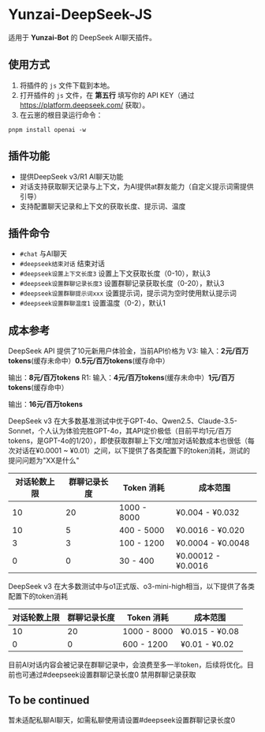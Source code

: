 # Yunzai-DeepSeek-JS
适用于 **Yunzai-Bot** 的 DeepSeek AI聊天插件。

## 使用方式
1. 将插件的 `js` 文件下载到本地。
2. 打开插件的 `js` 文件，在 **第五行** 填写你的 API KEY（通过 https://platform.deepseek.com/ 获取）。
3. 在云崽的根目录运行命令：
```
pnpm install openai -w
```

## 插件功能
- 提供DeepSeek v3/R1 AI聊天功能
- 对话支持获取聊天记录与上下文，为AI提供at群友能力（自定义提示词需提供引导）
- 支持配置聊天记录和上下文的获取长度、提示词、温度

## 插件命令

- `#chat` 与AI聊天
- `#deepseek结束对话` 结束对话
- `#deepseek设置上下文长度3` 设置上下文获取长度（0-10），默认3
- `#deepseek设置群聊记录长度3` 设置群聊记录获取长度（0-20），默认3
- `#deepseek设置群聊提示词xxx` 设置提示词，提示词为空时使用默认提示词
- `#deepseek设置群聊温度1` 设置温度（0-2），默认1

## 成本参考

DeepSeek API 提供了10元新用户体验金，当前API价格为 
V3: 
输入：**2元/百万tokens**(缓存未命中）**0.5元/百万tokens**(缓存命中）

输出：**8元/百万tokens**
R1: 
输入：**4元/百万tokens**(缓存未命中）**1元/百万tokens**(缓存命中）

输出：**16元/百万tokens**

DeepSeek v3 在大多数基准测试中优于GPT-4o、Qwen2.5、Claude-3.5-Sonnet，个人认为体验完胜GPT-4o，其API定价极低（目前平均1元/百万tokens，是GPT-4o的1/20），即使获取群聊上下文/增加对话轮数成本也很低（每次对话在¥0.0001 ~ ¥0.01）之间，以下提供了各类配置下的token消耗，测试的提问问题为"XX是什么"

| **对话轮数上限** | **群聊记录长度** | **Token 消耗**   | **成本范围**         |
|----------------|------------------|------------------|----------------------|
| 10             | 20               | 1000 - 8000      | ¥0.004 - ¥0.032      |
| 10             | 5                | 400 - 5000       | ¥0.0016 - ¥0.020     |
| 3              | 3                | 100 - 1200       | ¥0.0004 - ¥0.0048    |
| 0              | 0                | 30 - 400         | ¥0.00012 - ¥0.0016    |

DeepSeek v3 在大多数测试中与o1正式版、o3-mini-high相当，以下提供了各类配置下的token消耗

| **对话轮数上限** | **群聊记录长度** | **Token 消耗**   | **成本范围**         |
|----------------|------------------|------------------|----------------------|
| 10             | 20               | 1000 - 8000      | ¥0.015 - ¥0.08     |
| 0              | 0                | 600 - 1200       | ¥0.01 - ¥0.02    |

目前AI对话内容会被记录在群聊记录中，会浪费至多一半token，后续将优化。目前也可通过#deepseek设置群聊记录长度0 禁用群聊记录获取

## To be continued
暂未适配私聊AI聊天，如需私聊使用请设置#deepseek设置群聊记录长度0
